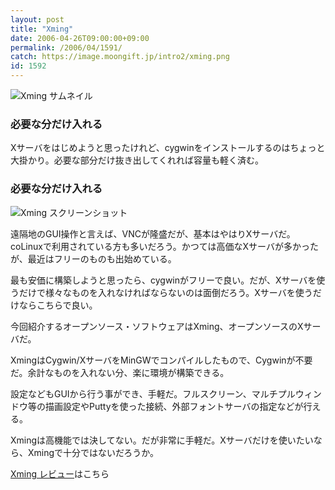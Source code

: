 ```yaml
---
layout: post
title: "Xming"
date: 2006-04-26T09:00:00+09:00
permalink: /2006/04/1591/
catch: https://image.moongift.jp/intro2/xming.png
id: 1592
---
```

 ![Xming サムネイル](https://image.moongift.jp/intro2/xming.t.png "Xming サムネイル")
  

### 必要な分だけ入れる
  
Xサーバをはじめようと思ったけれど、cygwinをインストールするのはちょっと大掛かり。必要な部分だけ抜き出してくれれば容量も軽く済む。  
<!--more-->  

### 必要な分だけ入れる
  

![Xming スクリーンショット](https://image.moongift.jp/intro2/xming.png "Xming スクリーンショット")

  

遠隔地のGUI操作と言えば、VNCが隆盛だが、基本はやはりXサーバだ。coLinuxで利用されている方も多いだろう。かつては高価なXサーバが多かったが、最近はフリーのものも出始めている。

  

最も安価に構築しようと思ったら、cygwinがフリーで良い。だが、Xサーバを使うだけで様々なものを入れなければならないのは面倒だろう。Xサーバを使うだけならこちらで良い。

  

今回紹介するオープンソース・ソフトウェアはXming、オープンソースのXサーバだ。

  

XmingはCygwin/XサーバをMinGWでコンパイルしたもので、Cygwinが不要だ。余計なものを入れない分、楽に環境が構築できる。

  

設定などもGUIから行う事ができ、手軽だ。フルスクリーン、マルチプルウィンドウ等の描画設定やPuttyを使った接続、外部フォントサーバの指定などが行える。

  

Xmingは高機能では決してない。だが非常に手軽だ。Xサーバだけを使いたいなら、Xmingで十分ではないだろうか。

  

[Xming レビュー](http://oss.moongift.jp/review/i-1593.html)はこちら

